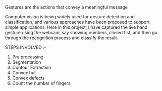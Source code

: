 Gestures are the actions that convey a meaningful message

Computer vision is being widely used for gesture detection 
and classification, and various approaches have been proposed 
to support simple applications. Here in this project, I have 
captured the live hand gesture using the webcam, 
say showing numbers, closed fist, and then go through the 
recognition process and classify the result.

STEPS INVOLVED :-
1) Pre processing
2) Segmentation
3) Contour Extraction
4) Convex hull
5) Convex defects
6) Count the number of fingers
